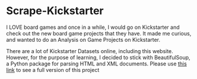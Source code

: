 # Scrape-Kickstarter

I LOVE board games and once in a while, I would go on Kickstarter and check out the new board game projects that they have. It made me curious, and wanted to do an Analysis on Game Projects on Kickstarter.

There are a lot of Kickstarter Datasets online, including this website. However, for the purpose of learning, I decided to stick with BeautifulSoup, a Python package for parsing HTML and XML documents. Please use [this link](https://nbviewer.jupyter.org/github/qchau96/Scrape-Kickstarter/blob/master/Kickstarter_Analysis.ipynb) to see a full version of this project

